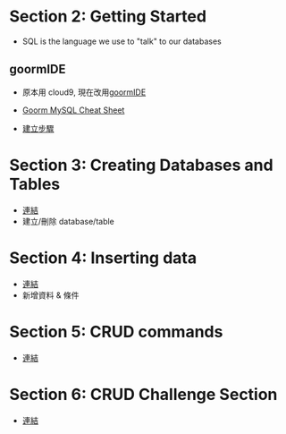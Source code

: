 
# Section 2: Getting Started

- SQL is the language we use to "talk" to our databases

## goormIDE

- 原本用 cloud9, 現在改用[goormIDE](https://ide.goorm.io/)

- [Goorm MySQL Cheat Sheet](https://gist.github.com/nax3t/767e06f6af0bafc70b4c4cba0c8d38e7)

- [建立步驟](https://gist.github.com/nax3t/2773378c4d1bada8d66d12f4d5210248)

# Section 3: Creating Databases and Tables

- [連結](Section3.md)
- 建立/刪除 database/table

# Section 4: Inserting data 

- [連結](Section4.md)
- 新增資料 & 條件

# Section 5: CRUD commands

- [連結](Section5.md)

# Section 6: CRUD Challenge Section

- [連結](Section6.md)

